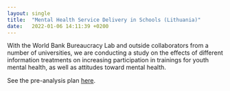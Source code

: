 ```yaml
---
layout: single
title:  "Mental Health Service Delivery in Schools (Lithuania)"
date:   2022-01-06 14:11:39 +0200
---
```


With the World Bank Bureaucracy Lab and outside collaborators from a number of universities, we are conducting a study on the effects of different information treatments on increasing participation in trainings for youth mental health, as well as attitudes toward mental health. 

See the pre-analysis plan [here](https://www.socialscienceregistry.org/trials/7241). 